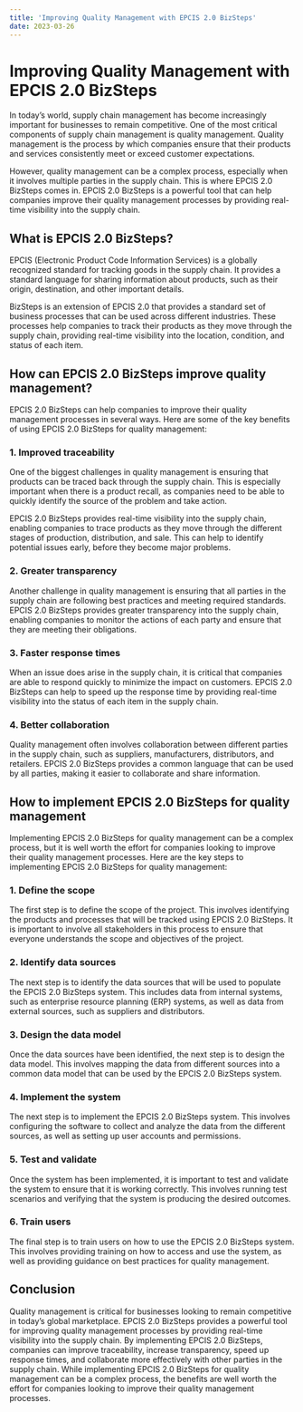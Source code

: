 ```yaml
---
title: 'Improving Quality Management with EPCIS 2.0 BizSteps'
date: 2023-03-26
---
```


# Improving Quality Management with EPCIS 2.0 BizSteps

In today’s world, supply chain management has become increasingly important for businesses to remain competitive. One of the most critical components of supply chain management is quality management. Quality management is the process by which companies ensure that their products and services consistently meet or exceed customer expectations. 

However, quality management can be a complex process, especially when it involves multiple parties in the supply chain. This is where EPCIS 2.0 BizSteps comes in. EPCIS 2.0 BizSteps is a powerful tool that can help companies improve their quality management processes by providing real-time visibility into the supply chain.

## What is EPCIS 2.0 BizSteps?

EPCIS (Electronic Product Code Information Services) is a globally recognized standard for tracking goods in the supply chain. It provides a standard language for sharing information about products, such as their origin, destination, and other important details.

BizSteps is an extension of EPCIS 2.0 that provides a standard set of business processes that can be used across different industries. These processes help companies to track their products as they move through the supply chain, providing real-time visibility into the location, condition, and status of each item.

## How can EPCIS 2.0 BizSteps improve quality management?

EPCIS 2.0 BizSteps can help companies to improve their quality management processes in several ways. Here are some of the key benefits of using EPCIS 2.0 BizSteps for quality management:

### 1. Improved traceability

One of the biggest challenges in quality management is ensuring that products can be traced back through the supply chain. This is especially important when there is a product recall, as companies need to be able to quickly identify the source of the problem and take action.

EPCIS 2.0 BizSteps provides real-time visibility into the supply chain, enabling companies to trace products as they move through the different stages of production, distribution, and sale. This can help to identify potential issues early, before they become major problems.

### 2. Greater transparency

Another challenge in quality management is ensuring that all parties in the supply chain are following best practices and meeting required standards. EPCIS 2.0 BizSteps provides greater transparency into the supply chain, enabling companies to monitor the actions of each party and ensure that they are meeting their obligations.

### 3. Faster response times

When an issue does arise in the supply chain, it is critical that companies are able to respond quickly to minimize the impact on customers. EPCIS 2.0 BizSteps can help to speed up the response time by providing real-time visibility into the status of each item in the supply chain.

### 4. Better collaboration

Quality management often involves collaboration between different parties in the supply chain, such as suppliers, manufacturers, distributors, and retailers. EPCIS 2.0 BizSteps provides a common language that can be used by all parties, making it easier to collaborate and share information.

## How to implement EPCIS 2.0 BizSteps for quality management

Implementing EPCIS 2.0 BizSteps for quality management can be a complex process, but it is well worth the effort for companies looking to improve their quality management processes. Here are the key steps to implementing EPCIS 2.0 BizSteps for quality management:

### 1. Define the scope

The first step is to define the scope of the project. This involves identifying the products and processes that will be tracked using EPCIS 2.0 BizSteps. It is important to involve all stakeholders in this process to ensure that everyone understands the scope and objectives of the project.

### 2. Identify data sources

The next step is to identify the data sources that will be used to populate the EPCIS 2.0 BizSteps system. This includes data from internal systems, such as enterprise resource planning (ERP) systems, as well as data from external sources, such as suppliers and distributors.

### 3. Design the data model

Once the data sources have been identified, the next step is to design the data model. This involves mapping the data from different sources into a common data model that can be used by the EPCIS 2.0 BizSteps system.

### 4. Implement the system

The next step is to implement the EPCIS 2.0 BizSteps system. This involves configuring the software to collect and analyze the data from the different sources, as well as setting up user accounts and permissions.

### 5. Test and validate

Once the system has been implemented, it is important to test and validate the system to ensure that it is working correctly. This involves running test scenarios and verifying that the system is producing the desired outcomes.

### 6. Train users

The final step is to train users on how to use the EPCIS 2.0 BizSteps system. This involves providing training on how to access and use the system, as well as providing guidance on best practices for quality management.

## Conclusion

Quality management is critical for businesses looking to remain competitive in today’s global marketplace. EPCIS 2.0 BizSteps provides a powerful tool for improving quality management processes by providing real-time visibility into the supply chain. By implementing EPCIS 2.0 BizSteps, companies can improve traceability, increase transparency, speed up response times, and collaborate more effectively with other parties in the supply chain. While implementing EPCIS 2.0 BizSteps for quality management can be a complex process, the benefits are well worth the effort for companies looking to improve their quality management processes.
